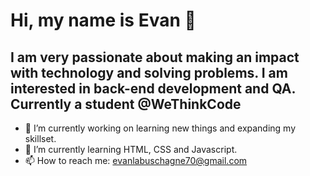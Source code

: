 # Hi, my name is Evan 👋
## I am very passionate about making an impact with technology and solving problems. I am interested in back-end development and QA. Currently a student @WeThinkCode

- 🔭 I’m currently working on learning new things and expanding my skillset.
- 🌱 I’m currently learning HTML, CSS and Javascript.
- 📫 How to reach me: evanlabuschagne70@gmail.com 

<!--
**Evanlab02/Evanlab02** is a ✨ _special_ ✨ repository because its `README.md` (this file) appears on your GitHub profile.

Here are some ideas to get you started:



- 👯 I’m looking to collaborate on ...
- 🤔 I’m looking for help with ...
- 💬 Ask me about 
- 😄 Pronouns: ...
- ⚡ Fun fact: ...
-->
